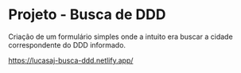 # Projeto - Busca de DDD

Criação de um formulário simples onde a intuito era buscar a cidade correspondente do DDD informado. 

https://lucasaj-busca-ddd.netlify.app/
